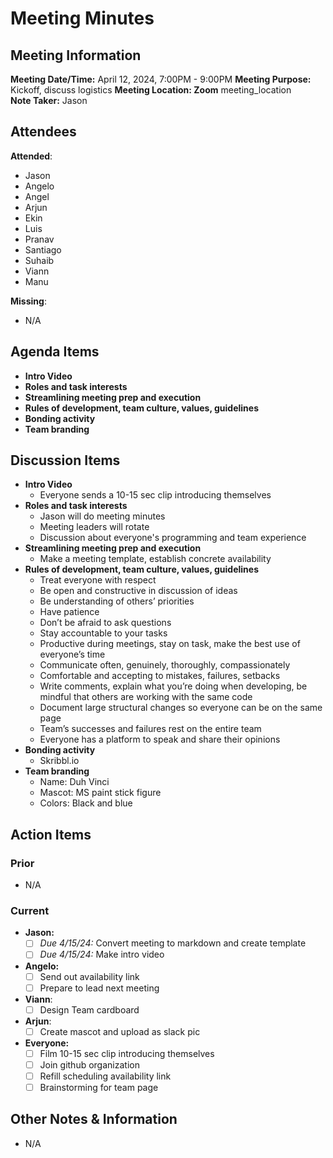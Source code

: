 # Meeting Minutes

## Meeting Information

**Meeting Date/Time:** April 12, 2024, 7:00PM - 9:00PM
**Meeting Purpose:** Kickoff, discuss logistics
**Meeting Location: Zoom** meeting_location  
**Note Taker:** Jason

## Attendees

**Attended**:

- Jason
- Angelo
- Angel
- Arjun
- Ekin
- Luis
- Pranav
- Santiago
- Suhaib
- Viann
- Manu

**Missing**:

- N/A

## Agenda Items

- **Intro Video**
- **Roles and task interests**
- **Streamlining meeting prep and execution**
- **Rules of development, team culture, values, guidelines**
- **Bonding activity**
- **Team branding**

## Discussion Items

- **Intro Video**
  - Everyone sends a 10-15 sec clip introducing themselves
- **Roles and task interests**
  - Jason will do meeting minutes
  - Meeting leaders will rotate
  - Discussion about everyone's programming and team experience
- **Streamlining meeting prep and execution**
  - Make a meeting template, establish concrete availability
- **Rules of development, team culture, values, guidelines**
  - Treat everyone with respect
  - Be open and constructive in discussion of ideas
  - Be understanding of others’ priorities
  - Have patience
  - Don’t be afraid to ask questions
  - Stay accountable to your tasks
  - Productive during meetings, stay on task, make the best use of everyone’s time
  - Communicate often, genuinely, thoroughly, compassionately
  - Comfortable and accepting to mistakes, failures, setbacks
  - Write comments, explain what you’re doing when developing, be mindful that others are working with the same code
  - Document large structural changes so everyone can be on the same page
  - Team’s successes and failures rest on the entire team
  - Everyone has a platform to speak and share their opinions
- **Bonding activity**
  - Skribbl.io
- **Team branding**
  - Name: Duh Vinci
  - Mascot: MS paint stick figure
  - Colors: Black and blue

## Action Items

### Prior

- N/A

### Current

- **Jason:**
  - [ ] *Due 4/15/24:* Convert meeting to markdown and create template
  - [ ] *Due 4/15/24:* Make intro video
- **Angelo:**
  - [ ] Send out availability link
  - [ ] Prepare to lead next meeting
- **Viann**:
  - [ ] Design Team cardboard
- **Arjun**:
  - [ ] Create mascot and upload as slack pic
- **Everyone:**
  - [ ] Film 10-15 sec clip introducing themselves
  - [ ] Join github organization
  - [ ] Refill scheduling availability link
  - [ ] Brainstorming for team page

## Other Notes & Information

- N/A
